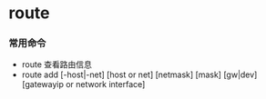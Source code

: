 # route

### 常用命令

* route 查看路由信息
* route add \[-host|-net] \[host or net] \[netmask] \[mask] \[gw|dev] \[gatewayip or network interface]
